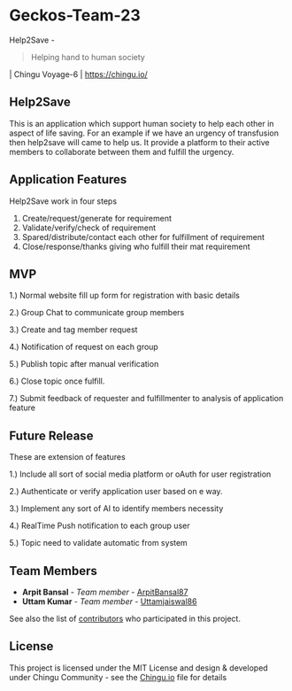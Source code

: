 
# Geckos-Team-23

Help2Save - 

> Helping hand to human society

 | Chingu Voyage-6 | https://chingu.io/

## Help2Save

This is an application which support human society to help each other in aspect of life saving. For an example if we have an urgency of transfusion then help2save will came to help us. It provide a platform to their active members to collaborate between them and fulfill the urgency.

## Application Features
Help2Save work in four steps

 1. Create/request/generate for requirement
 2.  Validate/verify/check of requirement
 3. Spared/distribute/contact each other for fulfillment of requirement
 4. Close/response/thanks giving who fulfill their mat requirement

## MVP

1.) Normal website fill up form for registration with basic details

2.) Group Chat to communicate group members

3.) Create and tag member request

4.) Notification of request on each group

5.) Publish topic after manual verification

6.) Close topic once fulfill.

7.) Submit feedback of requester and fulfillmenter to analysis of application feature

## Future Release
These are extension of features

 1.) Include all sort of social media platform or oAuth for user registration

2.) Authenticate or verify application user based on e way.

3.) Implement any sort of AI to identify members necessity

4.) RealTime Push notification to each group user

5.) Topic need to validate automatic from system


## Team Members

* **Arpit Bansal** - *Team member* - [ArpitBansal87](https://github.com/ArpitBansal87)
* **Uttam Kumar** - *Team member* - [Uttamjaiswal86](https://github.com/uttamjaiswal86)

See also the list of [contributors](https://github.com/chingu-voyage6/Geckos-Team-23) who participated in this project.

## License

This project is licensed under the MIT License and design & developed under Chingu Community - see the [Chingu.io](https://chindu.io) file for details